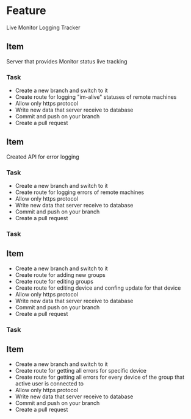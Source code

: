 # Feature

Live Monitor Logging Tracker

## Item

Server that provides Monitor status live tracking

### Task

* Create a new branch and switch to it
* Create route for logging "im-alive" statuses of remote machines
* Allow only https protocol
* Write new data that server receive to database
* Commit and push on your branch
* Create a pull request

## Item

Created API for error logging

### Task

* Create a new branch and switch to it
* Create route for logging errors of remote machines
* Allow only https protocol
* Write new data that server receive to database
* Commit and push on your branch
* Create a pull request

### Task

## Item

* Create a new branch and switch to it
* Create route for adding new groups
* Create route for editing groups
* Create route for editing device and confing update for that device
* Allow only https protocol
* Write new data that server receive to database
* Commit and push on your branch
* Create a pull request

### Task

## Item

* Create a new branch and switch to it
* Create route for getting all errors for specific device
* Create route for getting all errors for every device of the group that active user is connected to
* Allow only https protocol
* Write new data that server receive to database
* Commit and push on your branch
* Create a pull request
